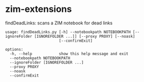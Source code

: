 # zim-extensions

findDeadLinks: scans a ZIM notebook for dead links


    usage: findDeadLinks.py [-h] --notebookpath NOTEBOOKPATH [--ignoreFolder [IGNOREFOLDER ...]] [--proxy PROXY] [--noask]
                            [--confirmExit]

    options:
      -h, --help            show this help message and exit
      --notebookpath NOTEBOOKPATH
      --ignoreFolder [IGNOREFOLDER ...]
      --proxy PROXY
      --noask
      --confirmExit
